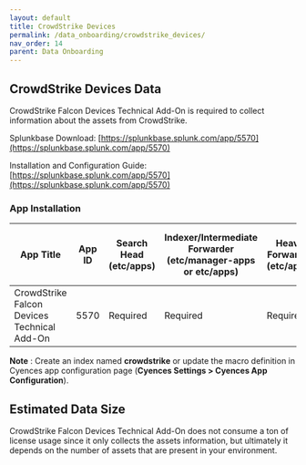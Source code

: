 ```yaml
---
layout: default
title: CrowdStrike Devices
permalink: /data_onboarding/crowdstrike_devices/
nav_order: 14
parent: Data Onboarding
---
```


## **CrowdStrike Devices Data**

CrowdStrike Falcon Devices Technical Add-On is required to collect information about the assets from CrowdStrike. 

Splunkbase Download: 
[https://splunkbase.splunk.com/app/5570](https://splunkbase.splunk.com/app/5570) 

Installation and Configuration Guide: 
[https://splunkbase.splunk.com/app/5570](https://splunkbase.splunk.com/app/5570) 

### App Installation

| App Title | App ID |  Search Head (etc/apps) | Indexer/Intermediate Forwarder (etc/manager-apps or etc/apps) | Heavy Forwarder (etc/apps) | Server / UF / Deployment Server (etc/deployment-apps) | 
| --------- | ------ | ----------------------- | ------------------------------------------------------------- | -------------------------- | ----------------------------------------------------- |
| CrowdStrike Falcon Devices Technical Add-On | 5570 | Required | Required | Required | - |

**Note** : Create an index named **crowdstrike** or update the macro definition in Cyences app configuration page (**Cyences Settings > Cyences App Configuration**).

## Estimated Data Size

CrowdStrike Falcon Devices Technical Add-On does not consume a ton of license usage since it only collects the assets information, but ultimately it depends on the number of assets that are present in your environment. 